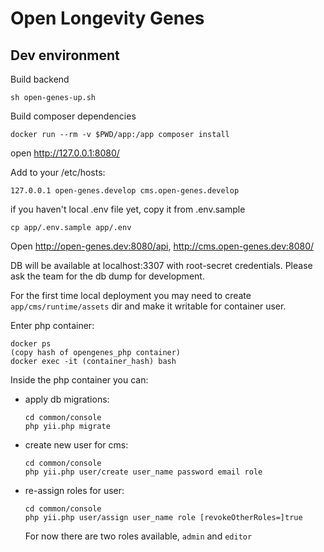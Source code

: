 # Open Longevity Genes

## Dev environment

Build backend
```
sh open-genes-up.sh
```
Build composer dependencies
```
docker run --rm -v $PWD/app:/app composer install
```
open http://127.0.0.1:8080/

Add to your /etc/hosts:
```
127.0.0.1 open-genes.develop cms.open-genes.develop
```
if you haven't local .env file yet, copy it from .env.sample
```
cp app/.env.sample app/.env
```
Open http://open-genes.dev:8080/api, http://cms.open-genes.dev:8080/

DB will be available at localhost:3307 with root-secret credentials. Please ask the team for the db dump for development.  


For the first time local deployment you may need to create  `app/cms/runtime/assets` dir and make it writable for container user.

Enter php container:
```
docker ps
(copy hash of opengenes_php container)
docker exec -it (container_hash) bash
```

Inside the php container you can: 
* apply db migrations:
    ```
    cd common/console
    php yii.php migrate
    ```
* create new user for cms: 
    ```
    cd common/console
    php yii.php user/create user_name password email role
    ```
* re-assign roles for user: 
    ```
    cd common/console
    php yii.php user/assign user_name role [revokeOtherRoles=]true
    ```
  For now there are two roles available, `admin` and `editor`
